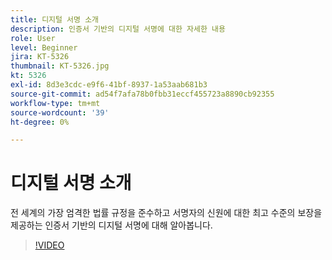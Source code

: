 ```yaml
---
title: 디지털 서명 소개
description: 인증서 기반의 디지털 서명에 대한 자세한 내용
role: User
level: Beginner
jira: KT-5326
thumbnail: KT-5326.jpg
kt: 5326
exl-id: 8d3e3cdc-e9f6-41bf-8937-1a53aab681b3
source-git-commit: ad54f7afa78b0fbb31eccf455723a8890cb92355
workflow-type: tm+mt
source-wordcount: '39'
ht-degree: 0%

---
```


# 디지털 서명 소개

전 세계의 가장 엄격한 법률 규정을 준수하고 서명자의 신원에 대한 최고 수준의 보장을 제공하는 인증서 기반의 디지털 서명에 대해 알아봅니다.

>[!VIDEO](https://video.tv.adobe.com/v/343648?quality=12&learn=on&hidetitle=true)
